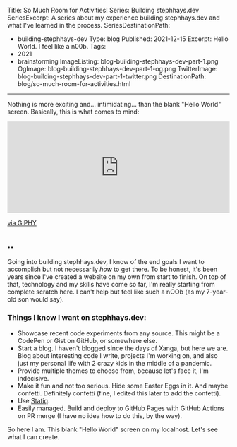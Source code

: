Title: So Much Room for Activities!
Series: Building stephhays.dev
SeriesExcerpt: A series about my experience building stephhays.dev and what I've learned in the process.
SeriesDestinationPath:
- building-stephhays-dev
Type: blog
Published: 2021-12-15
Excerpt: Hello World. I feel like a n00b.
Tags:
- 2021
- brainstorming
ImageListing: blog-building-stephhays-dev-part-1.png
OgImage: blog-building-stephhays-dev-part-1-og.png
TwitterImage: blog-building-stephhays-dev-part-1-twitter.png
DestinationPath: blog/so-much-room-for-activities.html
---

<p class="lead">Nothing is more exciting and... intimidating... than the blank "Hello World" screen. Basically, this is what comes to mind:</p>

<div style="width:100%;height:0;padding-bottom:41%;position:relative;"><iframe src="https://giphy.com/embed/yrFrXTTTcHIY0" width="100%" height="100%" style="position:absolute" frameBorder="0" class="giphy-embed" title="GIF of Step Brothers movie" allowFullScreen></iframe></div><p><a href="https://giphy.com/gifs/yrFrXTTTcHIY0">via GIPHY</a></p>

## <?#= Excerpt /?>..
Going into building stephhays.dev, I know of the end goals I want to accomplish but not necessarily <i>how</i> to get there. To be honest, it's been years since I've created a website on my own from start to finish. On top of that, technology and my skills have come so far, I'm really starting from complete scratch here. I can't help but feel like such a nOOb (as my 7-year-old son would say).

### Things I know I want on stephhays.dev:

* Showcase recent code experiments from any source. This might be a CodePen or Gist on GitHub, or somewhere else.
* Start a blog. I haven't blogged since the days of Xanga, but here we are. Blog about interesting code I write, projects I'm working on, and also just my personal life with 2 crazy kids in the middle of a pandemic.
* Provide multiple themes to choose from, because let's face it, I'm indecisive.
* Make it fun and not too serious. Hide some Easter Eggs in it. And maybe confetti. Definitely <span class="confetti cursor-pointer link-underline link-underline-alpha" tabindex="0">confetti</span> (fine, I edited this later to add the confetti).
* Use [Statiq](https://www.statiq.dev/).
* Easily managed. Build and deploy to GitHub Pages with GitHub Actions on PR merge (I have no idea how to do this, by the way).

So here I am. This blank "Hello World" screen on my localhost. Let's see what I can create.